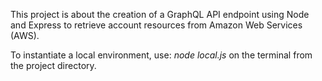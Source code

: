 This project is about the creation of a  GraphQL API endpoint using Node and Express to retrieve account resources from Amazon Web Services (AWS).

To instantiate a local environment, use: *node local.js* on the terminal from the project directory.